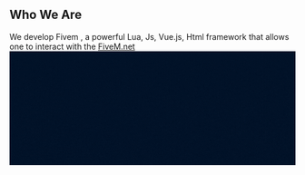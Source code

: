 

## Who We Are

We develop Fivem , a powerful Lua, Js, Vue.js, Html framework that allows one to interact with the [FiveM.net](https://docs.fivem.net/natives/)
![](https://github.com/QUITFILE/.github/blob/main/profile/banner.png)

